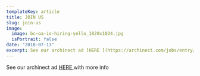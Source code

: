 ```yaml
---
templateKey: article
title: JOIN US
slug: join-us
image:
  image: bc—oa-is-hiring-yello_1820x1024.jpg
  isPortrait: false
date: "2018-07-13"
excerpt: See our archinect ad [HERE ](https://archinect.com/jobs/entry/150061580/intermediate-architect)with more info
---
```


See our archinect ad [HERE ](https://archinect.com/jobs/entry/150061580/intermediate-architect)with more info
